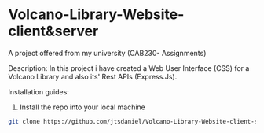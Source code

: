 # Volcano-Library-Website-client&server
A project offered from my university (CAB230- Assignments)

Description: In this project i have created a Web User Interface (CSS) for a Volcano Library and also its' Rest APIs (Express.Js).   

Installation guides:

1. Install the repo into your local machine

```bash
git clone https://github.com/jtsdaniel/Volcano-Library-Website-client-server-.git
```
